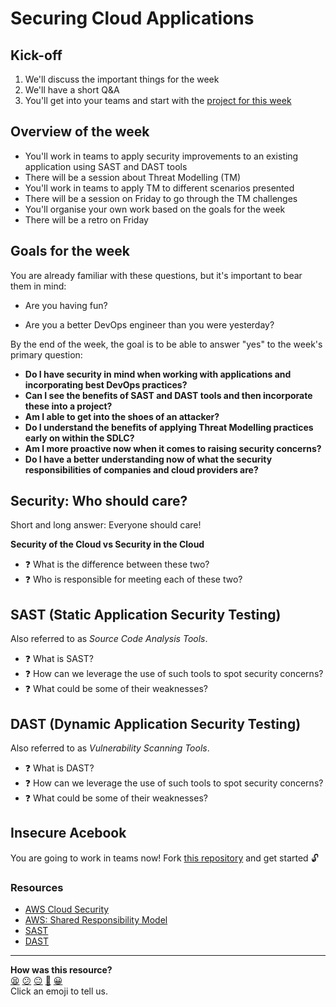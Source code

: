 # Securing Cloud Applications

## Kick-off

1. We'll discuss the important things for the week
2. We'll have a short Q&A
3. You'll get into your teams and start with the [project for this week](https://github.com/makersacademy/insecure-acebook)

## Overview of the week

- You'll work in teams to apply security improvements to an existing application using SAST and DAST tools
- There will be a session about Threat Modelling (TM)
- You'll work in teams to apply TM to different scenarios presented
- There will be a session on Friday to go through the TM challenges
- You'll organise your own work based on the goals for the week
- There will be a retro on Friday

## Goals for the week

You are already familiar with these questions, but it's important to bear them in mind:

* Are you having fun?

* Are you a better DevOps engineer than you were yesterday?

By the end of the week, the goal is to be able to answer "yes" to the week's primary question:

* **Do I have security in mind when working with applications and incorporating best DevOps practices?**
* **Can I see the benefits of SAST and DAST tools and then incorporate these into a project?**
* **Am I able to get into the shoes of an attacker?**
* **Do I understand the benefits of applying Threat Modelling practices early on within the SDLC?**
* **Am I more proactive now when it comes to raising security concerns?**
* **Do I have a better understanding now of what the security responsibilities of companies and cloud providers are?**

## Security: Who should care?

Short and long answer: Everyone should care!

**Security of the Cloud vs Security in the Cloud**
- :question: What is the difference between these two?
- :question: Who is responsible for meeting each of these two?

## SAST (Static Application Security Testing)

Also referred to as *Source Code Analysis Tools*.

- :question: What is SAST?
- :question: How can we leverage the use of such tools to spot security concerns?
- :question: What could be some of their weaknesses?

## DAST (Dynamic Application Security Testing)

Also referred to as *Vulnerability Scanning Tools*.

- :question: What is DAST?
- :question: How can we leverage the use of such tools to spot security concerns?
- :question: What could be some of their weaknesses?

## Insecure Acebook

You are going to work in teams now! Fork [this repository](https://github.com/makersacademy/insecure-acebook) and get started :unlock:

### Resources
- [AWS Cloud Security](https://aws.amazon.com/security/?nc1=f_cc)
- [AWS: Shared Responsibility Model](https://aws.amazon.com/compliance/shared-responsibility-model/)
- [SAST](https://owasp.org/www-community/Source_Code_Analysis_Tools)
- [DAST](https://owasp.org/www-community/Vulnerability_Scanning_Tools)

<!-- BEGIN GENERATED SECTION DO NOT EDIT -->

---

**How was this resource?**  
[😫](https://airtable.com/shrUJ3t7KLMqVRFKR?prefill_Repository=devops-course&prefill_File=security/README.md&prefill_Sentiment=😫) [😕](https://airtable.com/shrUJ3t7KLMqVRFKR?prefill_Repository=devops-course&prefill_File=security/README.md&prefill_Sentiment=😕) [😐](https://airtable.com/shrUJ3t7KLMqVRFKR?prefill_Repository=devops-course&prefill_File=security/README.md&prefill_Sentiment=😐) [🙂](https://airtable.com/shrUJ3t7KLMqVRFKR?prefill_Repository=devops-course&prefill_File=security/README.md&prefill_Sentiment=🙂) [😀](https://airtable.com/shrUJ3t7KLMqVRFKR?prefill_Repository=devops-course&prefill_File=security/README.md&prefill_Sentiment=😀)  
Click an emoji to tell us.

<!-- END GENERATED SECTION DO NOT EDIT -->
